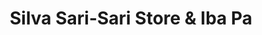 ---
title: "Silva Sari-Sari Store & Iba Pa"
url: /san-pablo/silva-sari-sari-store-and-iba-pa/
shop: convenience
---